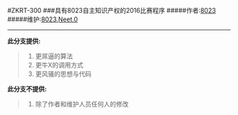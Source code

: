 #ZKRT-300
###具有8023自主知识产权的2016比赛程序
#####作者:[8023](i@8023.so)
#####维护:[8023](i@8023.so),[Neet.0](1798420071@qq.com)

---

**此分支提供:**
>1. 更屌逼的算法
>2. 更牛X的调用方式
>3. 更风骚的思想与代码



**此分支不提供:**
>1. 除了作者和维护人员任何人的修改